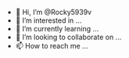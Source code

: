 - 👋 Hi, I’m @Rocky5939v
- 👀 I’m interested in ...
- 🌱 I’m currently learning ...
- 💞️ I’m looking to collaborate on ...
- 📫 How to reach me ...

<!---
Rocky5939v/Rocky5939v is a ✨ special ✨ repository because its `README.md` (this file) appears on your GitHub profile.
You can click the Preview link to take a look at your changes.
--->
